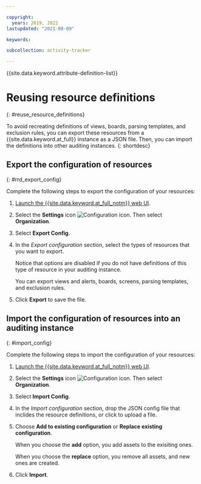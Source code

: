```yaml
---

copyright:
  years: 2019, 2022
lastupdated: "2021-08-09"

keywords: 

subcollection: activity-tracker

---
```


{{site.data.keyword.attribute-definition-list}}

# Reusing resource definitions
{: #reuse_resource_definitions}

To avoid recreating definitions of views, boards, parsing templates, and exclusion rules, you can export these resources from a {{site.data.keyword.at_full}} instance as a JSON file. Then, you can import the definitions into other auditing instances.
{: shortdesc}



## Export the configuration of resources
{: #rrd_export_config}

Complete the following steps to export the configuration of your resources:

1. [Launch the {{site.data.keyword.at_full_notm}} web UI](/docs/services/activity-tracker?topic=activity-tracker-launch).

2. Select the **Settings** icon ![Configuration icon](images/admin.png "Admin icon"). Then select **Organization**. 

3. Select **Export Config**.

4. In the *Export configuration* section, select the types of resources that you want to export.

    Notice that options are disabled if you do not have definitions of this type of resource in your auditing instance. 

    You can export views and alerts, boards, screens, parsing templates, and exclusion rules. 

5. Click **Export** to save the file.


## Import the configuration of resources into an auditing instance
{: #import_config}


Complete the following steps to import the configuration of your resources:

1. [Launch the {{site.data.keyword.at_full_notm}} web UI](/docs/services/activity-tracker?topic=activity-tracker-launch).

2. Select the **Settings** icon ![Configuration icon](images/admin.png "Admin icon"). Then select **Organization**. 

3. Select **Import Config**.

4. In the *Import configuration* section, drop the JSON config file that inclides the resource definitions, or click to upload a file.

5. Choose **Add to existing configuration** or **Replace existing configuration**.

    When you choose the **add** option, you add assets to the exisiting ones.

    When you choose the **replace** option, you remove all assets, and new ones are created.

6. Click **Import**.


